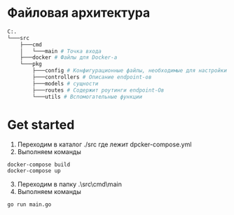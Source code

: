 # Файловая архитектура

```sh
C:.
└───src
    ├───cmd
    │   └───main # Точка входа
    ├───docker # Файлы для Docker-а
    └───pkg
        ├───config # Конфигурационные файлы, необходимые для настройки при запуске сервера
        ├───controllers # Описание endpoint-ов
        ├───models # сущности
        ├───routes # Содержит роутинги endpoint-Ов
        └───utils # Вспомогательные функции
```

# Get started

1. Переходим в каталог ./src где лежит dpcker-compose.yml
2. Выполняем команды 
```sh
docker-compose build
docker-compose up
```
3. Переходим в папку .\src\cmd\main
4. Выполняем команды 
```sh
go run main.go
```